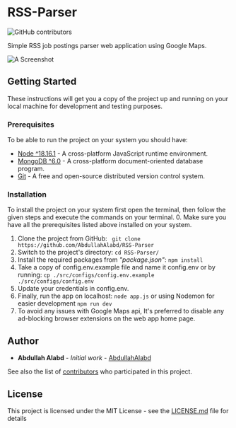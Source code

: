 # RSS-Parser
![GitHub contributors](https://img.shields.io/github/contributors/AbdullahAlabd/RSS-Parser)


Simple RSS job postings parser web application using Google Maps.

![A Screenshot](https://i.imgur.com/mNXNnrU.png)


## Getting Started

These instructions will get you a copy of the project up and running on your local machine for development and testing purposes.

### Prerequisites

To be able to run the project on your system you should have:
 - [Node ^18.16.1](https://nodejs.org/en/download) - A cross-platform JavaScript runtime environment.
 - [MongoDB ^6.0](https://www.mongodb.com/docs/manual/administration/install-community) - A cross-platform document-oriented database program.
 - [Git](https://git-scm.com/downloads) - A free and open-source distributed version control system.

### Installation
To install the project on your system first open the terminal, then follow the given steps and execute the commands on your terminal.
 0. Make sure you have all the prerequisites listed above installed on your system.
 1. Clone the project from GitHub:
 ``` git clone https://github.com/AbdullahAlabd/RSS-Parser```
 2. Switch to the project's directory:
 ```cd RSS-Parser/``` 
 3. Install the required packages from *"package.json"*:
 ```npm install```
 4. Take a copy of config.env.example file and name it config.env or by running: 
```cp ./src/configs/config.env.example ./src/configs/config.env```
 5. Update your credentials in config.env.
 6. Finally, run the app on localhost: ```node app.js``` or using Nodemon for easier development ```npm run dev```
 7. To avoid any issues with Google Maps api, It's preferred to disable any ad-blocking browser extensions on the web app home page.

## Author
* **Abdullah Alabd** - *Initial work* - [AbdullahAlabd](https://github.com/AbdullahAlabd)

See also the list of [contributors](https://github.com/AbdullahAlabd/RSS-Parser/graphs/contributors) who participated in this project.

## License

This project is licensed under the MIT License - see the [LICENSE.md](LICENSE.md) file for details
